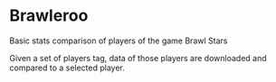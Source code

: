 # Brawleroo
Basic stats comparison of players of the game Brawl Stars

Given a set of players tag, data of those players are downloaded and compared to a selected player.
